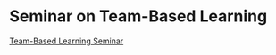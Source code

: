# Seminar on Team-Based Learning

[Team-Based Learning Seminar](https://falkr.github.io/tbl/index.html)
